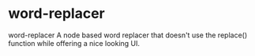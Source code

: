 # word-replacer
word-replacer A node based word replacer that doesn't use the replace() function while offering a nice looking UI.
